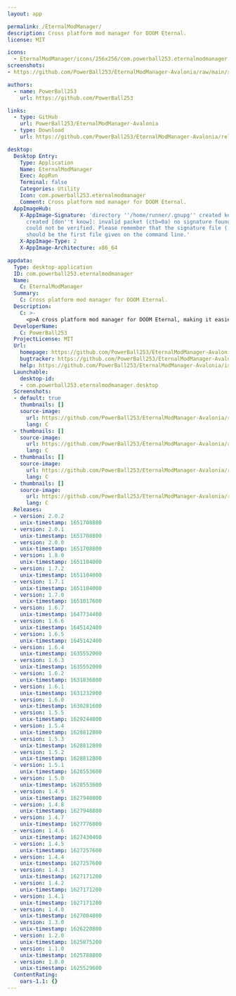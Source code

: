 ```yaml
---
layout: app

permalink: /EternalModManager/
description: Cross platform mod manager for DOOM Eternal.
license: MIT

icons:
  - EternalModManager/icons/256x256/com.powerball253.eternalmodmanager.png
screenshots:
- https://github.com/PowerBall253/EternalModManager-Avalonia/raw/main/screenshots/main_window.png

authors:
  - name: PowerBall253
    url: https://github.com/PowerBall253

links:
  - type: GitHub
    url: PowerBall253/EternalModManager-Avalonia
  - type: Download
    url: https://github.com/PowerBall253/EternalModManager-Avalonia/releases

desktop:
  Desktop Entry:
    Type: Application
    Name: EternalModManager
    Exec: AppRun
    Terminal: false
    Categories: Utility
    Icon: com.powerball253.eternalmodmanager
    Comment: Cross platform mod manager for DOOM Eternal.
  AppImageHub:
    X-AppImage-Signature: 'directory ''/home/runner/.gnupg'' created keybox ''/home/runner/.gnupg/pubring.kbx''
      created [don''t know]: invalid packet (ctb=0a) no signature found the signature
      could not be verified. Please remember that the signature file (.sig or .asc)
      should be the first file given on the command line.'
    X-AppImage-Type: 2
    X-AppImage-Architecture: x86_64

appdata:
  Type: desktop-application
  ID: com.powerball253.eternalmodmanager
  Name:
    C: EternalModManager
  Summary:
    C: Cross platform mod manager for DOOM Eternal.
  Description:
    C: >-
      <p>A cross platform mod manager for DOOM Eternal, making it easier to set-up and install mods in both Windows and Linux.</p>
  DeveloperName:
    C: PowerBall253
  ProjectLicense: MIT
  Url:
    homepage: https://github.com/PowerBall253/EternalModManager-Avalonia
    bugtracker: https://github.com/PowerBall253/EternalModManager-Avalonia/issues
    help: https://github.com/PowerBall253/EternalModManager-Avalonia/issues
  Launchable:
    desktop-id:
    - com.powerball253.eternalmodmanager.desktop
  Screenshots:
  - default: true
    thumbnails: []
    source-image:
      url: https://github.com/PowerBall253/EternalModManager-Avalonia/raw/main/screenshots/main_window.png
      lang: C
  - thumbnails: []
    source-image:
      url: https://github.com/PowerBall253/EternalModManager-Avalonia/raw/main/screenshots/advanced_window.png
      lang: C
  - thumbnails: []
    source-image:
      url: https://github.com/PowerBall253/EternalModManager-Avalonia/raw/main/screenshots/main_window_light.png
      lang: C
  - thumbnails: []
    source-image:
      url: https://github.com/PowerBall253/EternalModManager-Avalonia/raw/main/screenshots/advanced_window_light.png
      lang: C
  Releases:
  - version: 2.0.2
    unix-timestamp: 1651708800
  - version: 2.0.1
    unix-timestamp: 1651708800
  - version: 2.0.0
    unix-timestamp: 1651708800
  - version: 1.8.0
    unix-timestamp: 1651104000
  - version: 1.7.2
    unix-timestamp: 1651104000
  - version: 1.7.1
    unix-timestamp: 1651104000
  - version: 1.7.0
    unix-timestamp: 1651017600
  - version: 1.6.7
    unix-timestamp: 1647734400
  - version: 1.6.6
    unix-timestamp: 1645142400
  - version: 1.6.5
    unix-timestamp: 1645142400
  - version: 1.6.4
    unix-timestamp: 1635552000
  - version: 1.6.3
    unix-timestamp: 1635552000
  - version: 1.6.2
    unix-timestamp: 1631836800
  - version: 1.6.1
    unix-timestamp: 1631232000
  - version: 1.6.0
    unix-timestamp: 1630281600
  - version: 1.5.5
    unix-timestamp: 1629244800
  - version: 1.5.4
    unix-timestamp: 1628812800
  - version: 1.5.3
    unix-timestamp: 1628812800
  - version: 1.5.2
    unix-timestamp: 1628812800
  - version: 1.5.1
    unix-timestamp: 1628553600
  - version: 1.5.0
    unix-timestamp: 1628553600
  - version: 1.4.9
    unix-timestamp: 1627948800
  - version: 1.4.8
    unix-timestamp: 1627948800
  - version: 1.4.7
    unix-timestamp: 1627776000
  - version: 1.4.6
    unix-timestamp: 1627430400
  - version: 1.4.5
    unix-timestamp: 1627257600
  - version: 1.4.4
    unix-timestamp: 1627257600
  - version: 1.4.3
    unix-timestamp: 1627171200
  - version: 1.4.2
    unix-timestamp: 1627171200
  - version: 1.4.1
    unix-timestamp: 1627171200
  - version: 1.4.0
    unix-timestamp: 1627084800
  - version: 1.3.0
    unix-timestamp: 1626220800
  - version: 1.2.0
    unix-timestamp: 1625875200
  - version: 1.1.0
    unix-timestamp: 1625788800
  - version: 1.0.0
    unix-timestamp: 1625529600
  ContentRating:
    oars-1.1: {}
---
```

